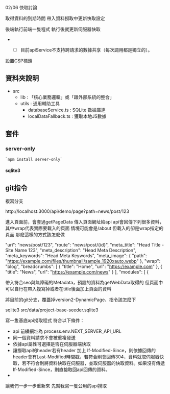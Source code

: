 02/06 快取討論

取得資料的到期時間
帶入資料撈取中更新快取設定

後端執行前端一隻程式
執行後就更新伺服器快取

- - [ ] 目前apiService不支持跨請求的數據共享（每次調用都是獨立的）。


設置CSP標頭

## 資料夾說明

- src
  - lib : 「核心業務邏輯」或「跟外部系統的整合」
  - utils : 通用輔助工具
    - databaseService.ts : SQLite 數據庫連
    - localDataFallback.ts  : 獲取本地JS數據


## 套件

### server-only

    `npm install server-only`

#### sqlite3

## git指令

複寫分支




http://localhost:3000/api/demo/page?path=news/post/123




進入頁面前，會套過getPageData 傳入頁面網址給api
api會回傳下列很多資料，其中wrap代表實際要載入的頁面
情境可能會是/about 但載入的卻是wrap指定的頁面
那麼這樣的方式該怎麼做


"uri": "news/post/123",
"route": "news/post/{id}",
"meta_title": "Head Title - Site Name 123",
"meta_description": "Head Meta Description",
"meta_keywords": "Head Meta Keywords",
"meta_image": {
"path": "https://example.com/files/thumbnail/sample_1920xauto.webp"
},
"wrap": "blog",
"breadcrumbs": [
{
"title": "Home",
"url": "https://example.com"
},
{
"title": "News",
"url": "https://example.com/news"
}
],
"modules": [
{



帶入符合seo與無障礙的Metadata，預設的資料為getWebData取得的
但頁面中可以自行在帶入複寫掉或者在title後面加上頁面的資料

將目前的git分支，覆蓋掉version2-DynamicPage，指令該怎麼下

sqlite3 src/data/project-base-seeder.sqlite3



寫一隻基底api撈取程式
符合以下條件：
- api 前綴網址為 process.env.NEXT_SERVER_API_URL
- 同一個資料請求不會被重複發送
- 依據api屬性可選擇是否在伺服器端快取
- 讓撈取api的header若有header 加上 If-Modified-Since，則依據回傳的header會有Last-Modified時間戳，若符合則會回傳304，資料就取伺服器快取，若不符合則將資料快取在伺服器，並取伺服器的快取資料。如果沒有傳遞 If-Modified-Since，則直接取回api回傳的資料。
- 

讓我們一步一步重新來
先幫我寫一隻公用的api撈取

